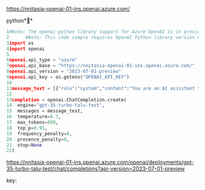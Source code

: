https://nnitasia-openai-01-ins.openai.azure.com/

python**

```python
1#Note: The openai-python library support for Azure OpenAI is in preview.
2      #Note: This code sample requires OpenAI Python library version 0.28.1 or lower.
3import os
4import openai
5
6openai.api_type = "azure"
7openai.api_base = "https://nnitasia-openai-01-ins.openai.azure.com/"
8openai.api_version = "2023-07-01-preview"
9openai.api_key = os.getenv("OPENAI_API_KEY")
10
11message_text = [{"role":"system","content":"You are an AI assistant that helps people find information."}]
12
13completion = openai.ChatCompletion.create(
14  engine="gpt-35-turbo-talu-test",
15  messages = message_text,
16  temperature=0.7,
17  max_tokens=800,
18  top_p=0.95,
19  frequency_penalty=0,
20  presence_penalty=0,
21  stop=None
22)
```

https://nnitasia-openai-01-ins.openai.azure.com/openai/deployments/gpt-35-turbo-talu-test/chat/completions?api-version=2023-07-01-preview



key:





